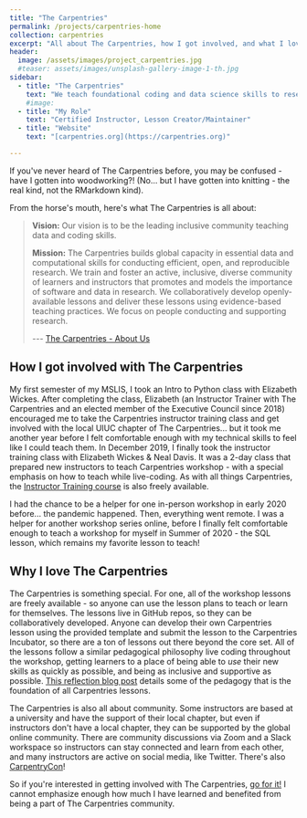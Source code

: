 ```yaml
---
title: "The Carpentries"
permalink: /projects/carpentries-home
collection: carpentries
excerpt: "All about The Carpentries, how I got involved, and what I love about the organization."
header:
  image: /assets/images/project_carpentries.jpg
  #teaser: assets/images/unsplash-gallery-image-1-th.jpg
sidebar:
  - title: "The Carpentries"
    text: "We teach foundational coding and data science skills to researchers worldwide."
    #image:
  - title: "My Role"
    text: "Certified Instructor, Lesson Creator/Maintainer"
  - title: "Website"
    text: "[carpentries.org](https://carpentries.org)"

---
```


If you've never heard of The Carpentries before, you may be confused - have I gotten into woodworking?! (No... but I have gotten into knitting - the real kind, not the RMarkdown kind). 

From the horse's mouth, here's what The Carpentries is all about:

> **Vision:** Our vision is to be the leading inclusive community teaching data and coding skills.
>
> **Mission:** The Carpentries builds global capacity in essential data and computational skills for conducting efficient, open, and reproducible research. We train and foster an active, inclusive, diverse community of learners and instructors that promotes and models the importance of software and data in research. We collaboratively develop openly-available lessons and deliver these lessons using evidence-based teaching practices. We focus on people conducting and supporting research.
>
> \--- [The Carpentries - About Us](https://carpentries.org/about/)

## How I got involved with The Carpentries

My first semester of my MSLIS, I took an Intro to Python class with Elizabeth Wickes. After completing the class, Elizabeth (an Instructor Trainer with The Carpentries and an elected member of the Executive Council since 2018) encouraged me to take the Carpentries instructor training class and get involved with the local UIUC chapter of The Carpentries... but it took me another year before I felt comfortable enough with my technical skills to feel like I could teach them. In December 2019, I finally took the instructor training class with Elizabeth Wickes & Neal Davis. It was a 2-day class that prepared new instructors to teach Carpentries workshop - with a special emphasis on how to teach while live-coding. As with all things Carpentries, the [Instructor Training course](https://carpentries.github.io/instructor-training/) is also freely available.

I had the chance to be a helper for one in-person workshop in early 2020 before... the pandemic happened. Then, everything went remote. I was a helper for another workshop series online, before I finally felt comfortable enough to teach a workshop for myself in Summer of 2020 - the SQL lesson, which remains my favorite lesson to teach! 

## Why I love The Carpentries

The Carpentries is something special. For one, all of the workshop lessons are freely available - so anyone can use the lesson plans to teach or learn for themselves. The lessons live in GitHub repos, so they can be collaboratively developed. Anyone can develop their own Carpentries lesson using the provided template and submit the lesson to the Carpentries Incubator, so there are a ton of lessons out there beyond the core set. All of the lessons follow a similar pedagogical philosophy live coding throughout the workshop, getting learners to a place of being able to *use* their new skills as quickly as possible, and being as inclusive and supportive as possible. [This reflection blog post](https://carpentries.org/blog/2019/07/alex-ttt-reflection/) details some of the pedagogy that is the foundation of all Carpentries lessons.

The Carpentries is also all about community. Some instructors are based at a university and have the support of their local chapter, but even if instructors don't have a local chapter, they can be supported by the global online community. There are community discussions via Zoom and a Slack workspace so instructors can stay connected and learn from each other, and many instructors are active on social media, like Twitter. There's also [CarpentryCon](https://carpentrycon.org)!

So if you're interested in getting involved with The Carpentries, [go for it!](https://carpentries.org/volunteer/) I cannot emphasize enough how much I have learned and benefited from being a part of The Carpentries community.